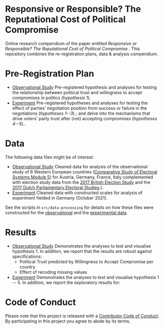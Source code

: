 # Responsive or Responsible?  The Reputational Cost of Political Compromise
Online research compendium of the paper entitled _Responsive or Responsible?  The Reputational Cost of Political Compromise_ . 
This repository combines the re-registration plans, data &amp; analysis compendium.

# Pre-Registration Plan
* [Observational Study](https://osf.io/h29j3) Pre-registered hypothesis and analyses for testing the relationship between political trust and willingness to accept compromises in politics (_hypothesis 1_).
* [Experiment](docs/pre-analysis-plan/pap.pdf) Pre-registered hypotheses and  analyses for testing the effect of parties’ negotiation position from  success or failure in the negotiations (_hypotheses 1--3_).; and delve into the mechanisms that drive voters’ party trust after (not) accepting compromises (_hypotheses 4--5_)..

# Data
The following data files might be of interest:

* [Observational Study](data/intermediate/observational_data.RDS) Cleaned data for analysis of the observational study of 6 Western European countries ([Comparative Study of Electoral Systems Module 5](https://cses.org/data-download/cses-module-5-2016-2021/)) for Austria, Germany, France, Italy complemented with election study data from the [2017 British Election Study](https://www.britishelectionstudy.com/news-category/2017-general-election/) and the [2017 Dutch Parliamentary Electoral Studies](https://easy.dans.knaw.nl/ui/datasets/id/easy-dataset:101156).).
* [Experiment](data/intermediate/cleaned_experiment1.csv) Cleaned data with constructed scales for analysis of experiment fielded in Germany (October 2021).

See the scripts in `src/data-processing` for details on how these files were constructed  for the [observational](src/data-processing/clean_data_obs.md) and the [experimental data](src/data-processing/clean_data_exp.md).

# Results
* [Observational Study](src/analysis/obervational_study.md) Demonstrates the analyses to test and visualise hypothesis 1. In addition, we report that the results are robust against specifications:
	- Political Trust predicted by Willingness to Accept Compromise per country
	- Effect of recoding missing values
* [Experiment](src/analysis/experiment.md) Demonstrates the analyses to test and visualise hypothesis 1 -- 5. In addition, we report the exploratory results for:

# Code of Conduct
Please note that this project is released with a [Contributor Code of Conduct](CONDUCT.md). By participating in this project you agree to abide by its terms.